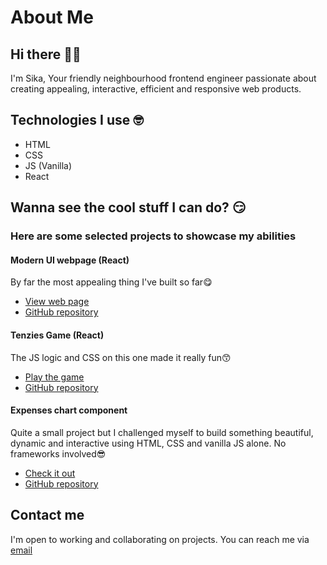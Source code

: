 # About Me
## Hi there 🤙👋
I'm Sika, Your friendly neighbourhood frontend engineer passionate about creating appealing, interactive, efficient and responsive web products.

## Technologies I use 🤓
- HTML
- CSS
- JS (Vanilla)
- React

## Wanna see the cool stuff I can do? 😏
### Here are some selected projects to showcase my abilities

#### Modern UI webpage (React)
By far the most appealing thing I've built so far😋
- [View web page](https://modern-ui-webpage-by-sika.netlify.app) 
- [GitHub repository](https://github.com/sika-007/gpt3_jsm)

#### Tenzies Game (React)
The JS logic and CSS on this one made it really fun😙
- [Play the game](https://tenzies-game-by-sika.netlify.app)
- [GitHub repository](https://github.com/sika-007/tenzies-game)

#### Expenses chart component
Quite a small project but I challenged myself to build something beautiful, dynamic and interactive using HTML, CSS and vanilla JS alone. No frameworks involved😎
- [Check it out](https://sika-007.github.io/Expenses-Chart/)
- [GitHub repository](https://github.com/sika-007/Expenses-Chart)

## Contact me

I'm open to working and collaborating on projects. You can reach me via [email](nsikakthomas102@gmail.com)


<!---
sika-007/sika-007 is a ✨ special ✨ repository because its `README.md` (this file) appears on your GitHub profile.
You can click the Preview link to take a look at your changes.
--->
